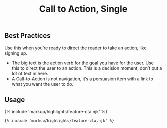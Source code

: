 ﻿---
title: Call to Action, Single
summary: A simple imperative statement with an action button.
tags: feature block
layout: page-guide
eleventyNavigation:
  key: Call to Action, Single
  parent: Feature Blocks
  excerpt: A simple imperative statement with an action button.
  order: 1
  img: /img/illustrations/illus-cta-1.svg
---

## Best Practices

Use this when you’re ready to direct the reader to take an action, like signing up.

  - The big text is the action verb for the goal you have for the user. Use this to direct the user to an action. This is a decision moment, don’t put a lot of text in here.
  - A Call-to-Action is not navigation, it’s a persuasion item with a link to what you want the user to do.

## Usage

{% include 'markup/highlights/feature-cta.njk' %}

``` html
{% include 'markup/highlights/feature-cta.njk' %}
```
